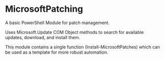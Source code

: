 # MicrosoftPatching
A basic PowerShell Module for patch management.

Uses Microsoft.Update COM Object methods to search for available updates, download, and install them.

This module contains a single function (Install-MicrosoftPatches) which can be used as a template for more robust automation.
